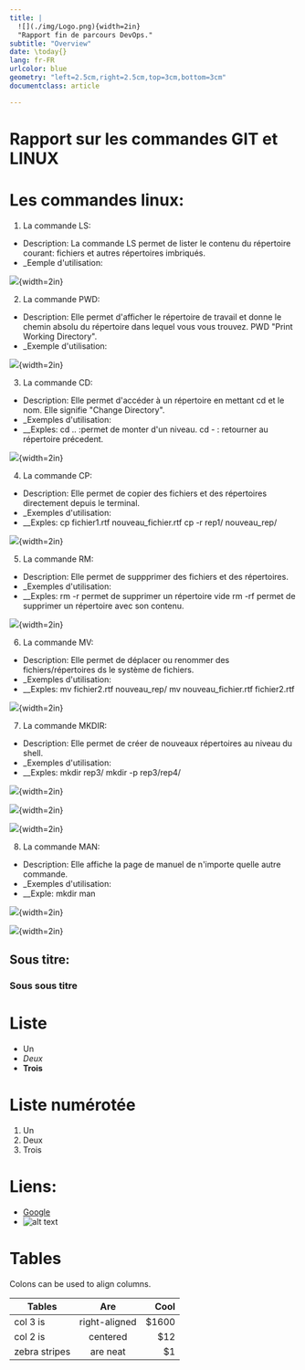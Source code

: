 ```yaml
---
title: |
  ![](./img/Logo.png){width=2in}  
  "Rapport fin de parcours DevOps."
subtitle: "Overview"
date: \today{}
lang: fr-FR
urlcolor: blue
geometry: "left=2.5cm,right=2.5cm,top=3cm,bottom=3cm"
documentclass: article

---
```

# Rapport sur les commandes GIT et LINUX


# Les commandes linux:
1. La commande LS:
- Description:
La commande LS permet de lister le contenu du répertoire courant: fichiers et autres répertoires imbriqués.
- _Eemple d'utilisation:

![](./img/commande_LS.png){width=2in}

2. La commande PWD:
- Description: 
Elle permet d'afficher le répertoire de travail et donne le chemin absolu du répertoire dans lequel vous vous trouvez.
PWD "Print Working Directory". 
- _Exemple d'utilisation:

![](./img/commande_PWD.png){width=2in}

3. La commande CD:
- Description: 
Elle permet d'accéder à un répertoire en mettant cd et le nom.
Elle signifie "Change Directory". 
- _Exemples d'utilisation:
- __Exples:
cd .. :permet de monter d'un niveau.
cd - : retourner au répertoire précedent.

![](./img/commande_CD.png){width=2in}

4. La commande CP:
- Description: 
Elle permet de copier des fichiers et des répertoires directement depuis le terminal. 
- _Exemples d'utilisation:
- __Exples:
cp fichier1.rtf nouveau_fichier.rtf 
cp -r rep1/ nouveau_rep/

![](./img/commande_CP.png){width=2in}

5. La commande RM:
- Description: 
Elle permet de suppprimer des fichiers et des répertoires. 
- _Exemples d'utilisation:
- __Exples:
rm -r permet de supprimer un répertoire vide
rm -rf permet de supprimer un répertoire avec son contenu.

![](./img/commande_RM.png){width=2in}

6. La commande MV:
- Description: 
Elle permet de déplacer ou renommer des fichiers/répertoires ds le système de fichiers. 
- _Exemples d'utilisation:
- __Exples:
mv fichier2.rtf nouveau_rep/
mv nouveau_fichier.rtf fichier2.rtf

![](./img/commande_MV.png){width=2in}

7. La commande MKDIR:
- Description: 
Elle permet de créer de nouveaux répertoires au niveau du shell. 
- _Exemples d'utilisation:
- __Exples:
mkdir rep3/
mkdir -p rep3/rep4/

![](./img/commande_MKDIR.png){width=2in}

![](./img/Illustration1_MKDIR.png){width=2in}

![](./img/Illustration2_MKDIR.png){width=2in}

8. La commande MAN:
- Description: 
Elle affiche la page de manuel de n'importe quelle autre commande. 
- _Exemples d'utilisation:
- __Exple:
mkdir man

![](./img/commande_MAN.png){width=2in}

![](./img/Illustration_MAN.png){width=2in}





## Sous titre:
### Sous sous titre

# Liste

- Un
- _Deux_
- __Trois__

# Liste numérotée

1. Un
2. Deux
3. Trois

# Liens:

- [Google](https://www.google.com)
- ![alt text](https://github.com/adam-p/markdown-here/raw/master/src/common/images/icon48.png "Logo Title Text 1")

# Tables

Colons can be used to align columns.

| Tables        | Are           | Cool  |
| ------------- |:-------------:| -----:|
| col 3 is      | right-aligned | $1600 |
| col 2 is      | centered      |   $12 |
| zebra stripes | are neat      |    $1 |









